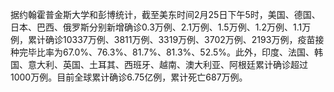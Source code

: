 据约翰霍普金斯大学和彭博统计，截至美东时间2月25日下午5时，美国、德国、日本、巴西、俄罗斯分别新增确诊0.3万例、2.1万例、1.5万例、1.2万例、1.1万例，累计确诊10337万例、3811万例、3319万例、3702万例、2193万例，疫苗接种完毕比率为67.0%、76.3%、81.7%、81.3%、52.5%。此外，印度、法国、韩国、意大利、英国、土耳其、西班牙、越南、澳大利亚、阿根廷累计确诊超过1000万例。目前全球累计确诊6.75亿例，累计死亡687万例。